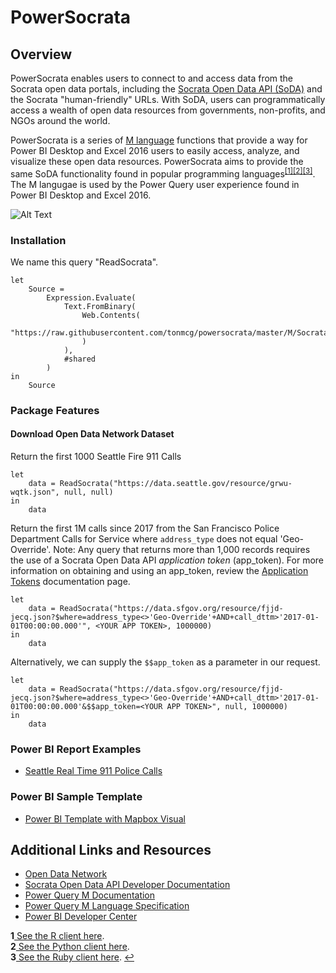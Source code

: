 PowerSocrata
==============

## Overview
PowerSocrata enables users to connect to and access data from the Socrata open data portals, including the [Socrata Open Data API (SoDA)](https://dev.socrata.com/) and the Socrata "human-friendly" URLs. With SoDA, users can programmatically access a wealth of open data resources from governments, non-profits, and NGOs around the world.

PowerSocrata is a series of [M language](https://docs.microsoft.com/en-us/power-query/) functions that provide a way for Power BI Desktop and Excel 2016 users to easily access, analyze, and visualize these open data resources. PowerSocrata aims to provide the same SoDA functionality found in popular programming languages<sup id="a1">[[1]](#f1)</sup><sup id="a2">[[2]](#f2)</sup><sup id="a3">[[3]](#f3)</sup>. The M langugae is used by the Power Query user experience found in Power BI Desktop and Excel 2016.

![Alt Text](https://github.com/tonmcg/powersocrata/blob/master/assets/Baltimore%20City%20911%20Fast.gif)

### Installation

We name this query "ReadSocrata".
```
let
    Source = 
        Expression.Evaluate(
            Text.FromBinary(
                Web.Contents(
                    "https://raw.githubusercontent.com/tonmcg/powersocrata/master/M/Socrata.ReadData.pq"
                )
            ),
            #shared
        )
in
    Source
```

### Package Features

#### Download Open Data Network Dataset

Return the first 1000 Seattle Fire 911 Calls

```
let
    data = ReadSocrata("https://data.seattle.gov/resource/grwu-wqtk.json", null, null)
in
    data
```

Return the first 1M calls since 2017 from the San Francisco Police Department Calls for Service where `address_type` does not equal 'Geo-Override'. Note: Any query that returns more than 1,000 records requires the use of a Socrata Open Data API *application token* (app_token). For more information on obtaining and using an app_token, review the [Application Tokens](https://dev.socrata.com/docs/app-tokens.html) documentation page.

```
let
    data = ReadSocrata("https://data.sfgov.org/resource/fjjd-jecq.json?$where=address_type<>'Geo-Override'+AND+call_dttm>'2017-01-01T00:00:00.000'", <YOUR APP TOKEN>, 1000000)
in
    data
```

Alternatively, we can supply the `$$app_token` as a parameter in our request.
```
let
    data = ReadSocrata("https://data.sfgov.org/resource/fjjd-jecq.json?$where=address_type<>'Geo-Override'+AND+call_dttm>'2017-01-01T00:00:00.000'&$$app_token=<YOUR APP TOKEN>", null, 1000000)
in
    data
```

### Power BI Report Examples
+ [Seattle Real Time 911 Police Calls](https://app.powerbi.com/view?r=eyJrIjoiN2ZmM2RjYTAtMjBkMC00ODFkLTlmNzctZjZjYzQ5OGY1YzhlIiwidCI6ImRjNTliNTFkLWVmZDItNDYyNi04M2EyLTljMmU2MzE1MTcwZiIsImMiOjZ9)

### Power BI Sample Template
+ [Power BI Template with Mapbox Visual](https://github.com/tonmcg/powersocrata/blob/master/samples/PowerSocrata.pbit)

## Additional Links and Resources

+ [Open Data Network](https://www.opendatanetwork.com/)
+ [Socrata Open Data API Developer Documentation](https://dev.socrata.com/)
+ [Power Query M Documentation](https://docs.microsoft.com/en-us/power-query/)
+ [Power Query M Language Specification](https://msdn.microsoft.com/en-us/query-bi/m/power-query-m-language-specification)
+ [Power BI Developer Center](https://powerbi.microsoft.com/developers/)

<b id="f1">1</b><a href="https://github.com/Chicago/RSocrata"> See the R client here</a>. <br/>
<b id="f2">2</b><a href="https://github.com/xmunoz/sodapy"> See the Python client here</a>. <br/>
<b id="f3">3</b><a href="https://github.com/socrata/soda-ruby"> See the Ruby client here</a>. [↩](#a1)
